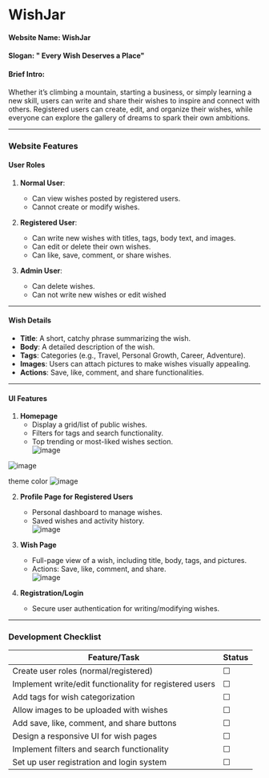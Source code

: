 # WishJar

#### **Website Name**: **WishJar**  
#### **Slogan**: **" Every Wish Deserves a Place"**  
#### **Brief Intro**:  
Whether it’s climbing a mountain, starting a business, or simply learning a new skill, users can write and share their wishes to inspire and connect with others. 
Registered users can create, edit, and organize their wishes, while everyone can explore the gallery of dreams to spark their own ambitions.  

---

### **Website Features**
#### **User Roles**  
1. **Normal User**:  
   - Can view wishes posted by registered users.  
   - Cannot create or modify wishes.  

2. **Registered User**:  
   - Can write new wishes with titles, tags, body text, and images.  
   - Can edit or delete their own wishes.  
   - Can like, save, comment, or share wishes.

3. **Admin User**:  
   - Can delete wishes.
   - Can not write new wishes or edit wished   

---

#### **Wish Details**  
- **Title**: A short, catchy phrase summarizing the wish.  
- **Body**: A detailed description of the wish.  
- **Tags**: Categories (e.g., Travel, Personal Growth, Career, Adventure).  
- **Images**: Users can attach pictures to make wishes visually appealing.  
- **Actions**: Save, like, comment, and share functionalities.  

---

#### **UI Features**  
1. **Homepage**  
   - Display a grid/list of public wishes.  
   - Filters for tags and search functionality.  
   - Top trending or most-liked wishes section.  
![image](https://github.com/user-attachments/assets/01a3048b-c489-408e-b9f9-fad71b414f6e)

![image](https://github.com/user-attachments/assets/decd8586-3e89-4e2e-9831-53a4681ecb7d)

theme color
![image](https://github.com/user-attachments/assets/38784f67-9d94-42d7-9114-51cf83e19958)

2. **Profile Page for Registered Users**  
   - Personal dashboard to manage wishes.  
   - Saved wishes and activity history.  
![image](https://github.com/user-attachments/assets/4dc5e22c-1b41-4077-81aa-705f67a131fe)

3. **Wish Page**  
   - Full-page view of a wish, including title, body, tags, and pictures.  
   - Actions: Save, like, comment, and share.  
![image](https://github.com/user-attachments/assets/8d49d023-0695-49e6-917f-4f08fd627d0f)

4. **Registration/Login**  
   - Secure user authentication for writing/modifying wishes.  

---

### **Development Checklist**
| Feature/Task                     | Status  |
|-----------------------------------|---------|
| Create user roles (normal/registered) | ☐       |
| Implement write/edit functionality for registered users | ☐ |
| Add tags for wish categorization  | ☐       |
| Allow images to be uploaded with wishes | ☐ |
| Add save, like, comment, and share buttons | ☐ |
| Design a responsive UI for wish pages | ☐       |
| Implement filters and search functionality | ☐ |
| Set up user registration and login system | ☐       |
